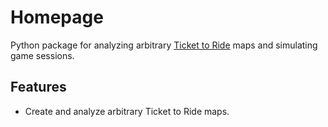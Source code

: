 # Homepage

Python package for analyzing arbitrary [Ticket to Ride](https://www.daysofwonder.com/ticket-to-ride/) maps and simulating game sessions.

## Features

* Create and analyze arbitrary Ticket to Ride maps.